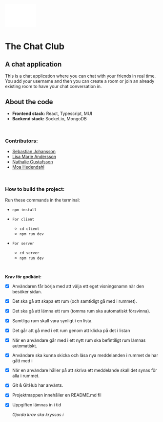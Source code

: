 # <img src="./client/src/assets/logo.png" width="100rem"/>

# The Chat Club

## A chat application

This is a chat application where you can chat with your friends in real time. You add your username and then you can create a room or join an already existing room to have your chat conversation in.

## About the code

- **Frontend stack:** React, Typescript, MUI
- **Backend stack:** Socket.io, MongoDB

<br>

### Contributors:

- [Sebastian Johansson](https://github.com/Sebastianjohansson123)
- [Lisa Marie Andersson](https://github.com/lisamarieandersson)
- [Nathalie Gustafsson](https://github.com/nathaliegustafsson)
- [Moa Hedendahl](https://github.com/moamoa07)

<br>

### How to build the project:

Run these commands in the terminal:

- `npm install`

- `For client`

  - `cd client`
  - `npm run dev`

- `For server`
  - `cd server`
  - `npm run dev`

<br>

**Krav för godkänt:**

- [x] Användaren får börja med att välja ett eget visningsnamn när den besöker sidan.
- [x] Det ska gå att skapa ett rum (och samtidigt gå med i rummet).
- [x] Det ska gå att lämna ett rum (tomma rum ska automatiskt försvinna).
- [x] Samtliga rum skall vara synligt i en lista.
- [x] Det går att gå med i ett rum genom att klicka på det i listan
- [x] När en användare går med i ett nytt rum ska befintiligt rum lämnas automatiskt.
- [x] Användare ska kunna skicka och läsa nya meddelanden i rummet de har gått med i
- [x] När en användare håller på att skriva ett meddelande skall det synas för alla i rummet.
- [x] Git & GitHub har använts.
- [x] Projektmappen innehåller en README.md fil
- [x] Uppgiften lämnas in i tid

  _Gjorda krav ska kryssas i_
